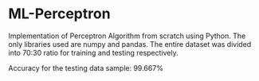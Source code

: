 # ML-Perceptron

Implementation of Perceptron Algorithm from scratch using Python.
The only libraries used are numpy and pandas.
The entire dataset was divided into 70:30 ratio for training and testing respectively.

Accuracy for the testing data sample: 99.667%
